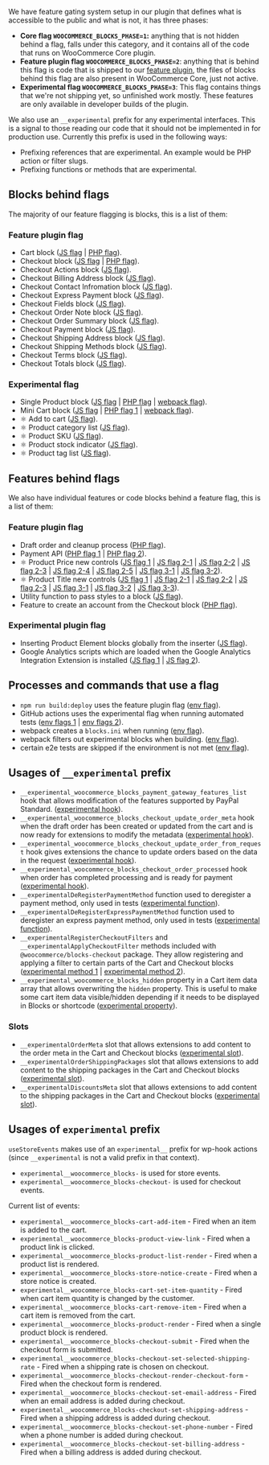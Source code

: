 We have feature gating system setup in our plugin that defines what is accessible to the public and what is not, it has three phases:

-   **Core flag `WOOCOMMERCE_BLOCKS_PHASE=1`:** anything that is not hidden behind a flag, falls under this category, and it contains all of the code that runs on WooCommerce Core plugin.
-   **Feature plugin flag `WOOCOMMERCE_BLOCKS_PHASE=2`**: anything that is behind this flag is code that is shipped to our [feature plugin](https://wordpress.org/plugins/woo-gutenberg-products-block/), the files of blocks behind this flag are also present in WooCommerce Core, just not active.
-   **Experimental flag `WOOCOMMERCE_BLOCKS_PHASE=3`**: This flag contains things that we're not shipping yet, so unfinished work mostly. These features are only available in developer builds of the plugin.

We also use an `__experimental` prefix for any experimental interfaces. This is a signal to those reading our code that it should not be implemented in for production use. Currently this prefix is used in the following ways:

-   Prefixing references that are experimental. An example would be PHP action or filter slugs.
-   Prefixing functions or methods that are experimental.

## Blocks behind flags

The majority of our feature flagging is blocks, this is a list of them:

### Feature plugin flag

-   Cart block ([JS flag](https://github.com/woocommerce/woocommerce-gutenberg-products-block/blob/f76c7e46ce63d88059d8ce8b05d9409b78988e5f/assets/js/blocks/cart-checkout/cart/index.js#L51) | [PHP flag](https://github.com/woocommerce/woocommerce-gutenberg-products-block/blob/4a1ee97eb97011458174e93e44a9b7ad2f10ca36/src/BlockTypesController.php#L177)).
-   Checkout block ([JS flag](https://github.com/woocommerce/woocommerce-gutenberg-products-block/blob/89b5d3032aa9d8b7368ba4edd3da222d076fbcaa/assets/js/blocks/cart-checkout/checkout/index.js#L86) | [PHP flag](https://github.com/woocommerce/woocommerce-gutenberg-products-block/blob/4a1ee97eb97011458174e93e44a9b7ad2f10ca36/src/BlockTypesController.php#L178)).
-   Checkout Actions block ([JS flag](https://github.com/woocommerce/woocommerce-gutenberg-products-block/blob/78e2de7a3ddfd3a554273fd6c2ff68478e9692ad/assets/js/blocks/cart-checkout/checkout-i2/inner-blocks/checkout-actions-block/index.tsx#14)).
-   Checkout Billing Address block ([JS flag](https://github.com/woocommerce/woocommerce-gutenberg-products-block/blob/78e2de7a3ddfd3a554273fd6c2ff68478e9692ad/assets/js/blocks/cart-checkout/checkout-i2/inner-blocks/checkout-billing-address-block/index.tsx#14)).
-   Checkout Contact Infromation block ([JS flag](https://github.com/woocommerce/woocommerce-gutenberg-products-block/blob/78e2de7a3ddfd3a554273fd6c2ff68478e9692ad/assets/js/blocks/cart-checkout/checkout-i2/inner-blocks/checkout-contact-information-block/index.tsx#14)).
-   Checkout Express Payment block ([JS flag](https://github.com/woocommerce/woocommerce-gutenberg-products-block/blob/1cf7823eab9ccc974312fb806af7d8b77da8969e/assets/js/blocks/cart-checkout/checkout-i2/inner-blocks/checkout-express-payment-block/index.tsx#12)).
-   Checkout Fields block ([JS flag](https://github.com/woocommerce/woocommerce-gutenberg-products-block/blob/78e2de7a3ddfd3a554273fd6c2ff68478e9692ad/assets/js/blocks/cart-checkout/checkout-i2/inner-blocks/checkout-fields-block/index.tsx#13)).
-   Checkout Order Note block ([JS flag](https://github.com/woocommerce/woocommerce-gutenberg-products-block/blob/1cf7823eab9ccc974312fb806af7d8b77da8969e/assets/js/blocks/cart-checkout/checkout-i2/inner-blocks/checkout-order-note-block/index.tsx#13)).
-   Checkout Order Summary block ([JS flag](https://github.com/woocommerce/woocommerce-gutenberg-products-block/blob/78e2de7a3ddfd3a554273fd6c2ff68478e9692ad/assets/js/blocks/cart-checkout/checkout-i2/inner-blocks/checkout-order-summary-block/index.tsx#14)).
-   Checkout Payment block ([JS flag](https://github.com/woocommerce/woocommerce-gutenberg-products-block/blob/78e2de7a3ddfd3a554273fd6c2ff68478e9692ad/assets/js/blocks/cart-checkout/checkout-i2/inner-blocks/checkout-payment-block/index.tsx#14)).
-   Checkout Shipping Address block ([JS flag](https://github.com/woocommerce/woocommerce-gutenberg-products-block/blob/78e2de7a3ddfd3a554273fd6c2ff68478e9692ad/assets/js/blocks/cart-checkout/checkout-i2/inner-blocks/checkout-shipping-address-block/index.tsx#14)).
-   Checkout Shipping Methods block ([JS flag](https://github.com/woocommerce/woocommerce-gutenberg-products-block/blob/78e2de7a3ddfd3a554273fd6c2ff68478e9692ad/assets/js/blocks/cart-checkout/checkout-i2/inner-blocks/checkout-shipping-methods-block/index.tsx#14)).
-   Checkout Terms block ([JS flag](https://github.com/woocommerce/woocommerce-gutenberg-products-block/blob/89b5d3032aa9d8b7368ba4edd3da222d076fbcaa/assets/js/blocks/cart-checkout/checkout-i2/inner-blocks/checkout-terms-block/index.tsx#13)).
-   Checkout Totals block ([JS flag](https://github.com/woocommerce/woocommerce-gutenberg-products-block/blob/78e2de7a3ddfd3a554273fd6c2ff68478e9692ad/assets/js/blocks/cart-checkout/checkout-i2/inner-blocks/checkout-totals-block/index.tsx#L13)).

### Experimental flag

-   Single Product block ([JS flag](https://github.com/woocommerce/woocommerce-gutenberg-products-block/blob/9b76ea7a1680e68cc20bfee01078e43ccfc996bd/assets/js/blocks/single-product/index.js#L43) | [PHP flag](https://github.com/woocommerce/woocommerce-gutenberg-products-block/blob/4a1ee97eb97011458174e93e44a9b7ad2f10ca36/src/BlockTypesController.php#L181) | [webpack flag](https://github.com/woocommerce/woocommerce-gutenberg-products-block/blob/341be1f56071fbd4b5ff975e8788d65a09512df2/bin/webpack-entries.js#L57-L59)).
-   Mini Cart block ([JS flag](https://github.com/woocommerce/woocommerce-gutenberg-products-block/blob/341be1f56071fbd4b5ff975e8788d65a09512df2/assets/js/blocks/cart-checkout/mini-cart/index.tsx#L50) | [PHP flag 1](https://github.com/woocommerce/woocommerce-gutenberg-products-block/blob/4a1ee97eb97011458174e93e44a9b7ad2f10ca36/src/BlockTypesController.php#L183) | [webpack flag](https://github.com/woocommerce/woocommerce-gutenberg-products-block/blob/341be1f56071fbd4b5ff975e8788d65a09512df2/bin/webpack-entries.js#L53-L56)).
-   ⚛️ Add to cart ([JS flag](https://github.com/woocommerce/woocommerce-gutenberg-products-block/blob/b3a9753d8b7dae18b36025d09fbff835b8365de0/assets/js/atomic/blocks/product-elements/add-to-cart/index.js#L29-L32)).
-   ⚛️ Product category list ([JS flag](https://github.com/woocommerce/woocommerce-gutenberg-products-block/blob/b3a9753d8b7dae18b36025d09fbff835b8365de0/assets/js/atomic/blocks/product-elements/category-list/index.js#L29-L32)).
-   ⚛️ Product SKU ([JS flag](https://github.com/woocommerce/woocommerce-gutenberg-products-block/blob/b3a9753d8b7dae18b36025d09fbff835b8365de0/assets/js/atomic/blocks/product-elements/sku/index.js#L29-L33)).
-   ⚛️ Product stock indicator ([JS flag](https://github.com/woocommerce/woocommerce-gutenberg-products-block/blob/b3a9753d8b7dae18b36025d09fbff835b8365de0/assets/js/atomic/blocks/product-elements/stock-indicator/index.js#L29-L33)).
-   ⚛️ Product tag list ([JS flag](https://github.com/woocommerce/woocommerce-gutenberg-products-block/blob/b3a9753d8b7dae18b36025d09fbff835b8365de0/assets/js/atomic/blocks/product-elements/tag-list/index.js#L29-L33)).

## Features behind flags

We also have individual features or code blocks behind a feature flag, this is a list of them:

### Feature plugin flag

-   Draft order and cleanup process ([PHP flag](https://github.com/woocommerce/woocommerce-gutenberg-products-block/blob/e167b2c99c68e8113b4e371fefdd6f9a356ed2e8/src/Domain/Services/DraftOrders.php#L42-L51)).
-   Payment API ([PHP flag 1](https://github.com/woocommerce/woocommerce-gutenberg-products-block/blob/07387889ec3a03769eb490821ee608d4e741e942/src/Domain/Bootstrap.php#L92-L94) | [PHP flag 2](https://github.com/woocommerce/woocommerce-gutenberg-products-block/blob/07387889ec3a03769eb490821ee608d4e741e942/src/Domain/Bootstrap.php#L245-L254)).
-   ⚛️ Product Price new controls ([JS flag 1](https://github.com/woocommerce/woocommerce-gutenberg-products-block/blob/b3a9753d8b7dae18b36025d09fbff835b8365de0/assets/js/atomic/blocks/product-elements/price/attributes.js#L13-L44) | [JS flag 2-1](https://github.com/woocommerce/woocommerce-gutenberg-products-block/blob/8d2f0ad8ade2c7217769b431f93de76d6cfacf6e/assets/js/atomic/blocks/product-elements/price/block.js#L116) | [JS flag 2-2](https://github.com/woocommerce/woocommerce-gutenberg-products-block/blob/8d2f0ad8ade2c7217769b431f93de76d6cfacf6e/assets/js/atomic/blocks/product-elements/price/block.js#L114) | [JS flag 2-3](https://github.com/woocommerce/woocommerce-gutenberg-products-block/blob/8d2f0ad8ade2c7217769b431f93de76d6cfacf6e/assets/js/atomic/blocks/product-elements/price/block.js#L91) | [JS flag 2-4](https://github.com/woocommerce/woocommerce-gutenberg-products-block/blob/8d2f0ad8ade2c7217769b431f93de76d6cfacf6e/assets/js/atomic/blocks/product-elements/price/block.js#L95) | [JS flag 2-5](https://github.com/woocommerce/woocommerce-gutenberg-products-block/blob/8d2f0ad8ade2c7217769b431f93de76d6cfacf6e/assets/js/atomic/blocks/product-elements/price/block.js#L106) | [JS flag 3-1](https://github.com/woocommerce/woocommerce-gutenberg-products-block/blob/b3a9753d8b7dae18b36025d09fbff835b8365de0/assets/js/atomic/blocks/product-elements/price/edit.js#L59-L108) | [JS flag 3-2](https://github.com/woocommerce/woocommerce-gutenberg-products-block/blob/b3a9753d8b7dae18b36025d09fbff835b8365de0/assets/js/atomic/blocks/product-elements/price/edit.js#L114-L131)).
-   ⚛️ Product Title new controls ([JS flag 1](https://github.com/woocommerce/woocommerce-gutenberg-products-block/blob/b3a9753d8b7dae18b36025d09fbff835b8365de0/assets/js/atomic/blocks/product-elements/title/attributes.js#L21-L40) | [JS flag 2-1](https://github.com/woocommerce/woocommerce-gutenberg-products-block/blob/b3a9753d8b7dae18b36025d09fbff835b8365de0/assets/js/atomic/blocks/product-elements/title/block.js#L70-L72) | [JS flag 2-2](https://github.com/woocommerce/woocommerce-gutenberg-products-block/blob/b3a9753d8b7dae18b36025d09fbff835b8365de0/assets/js/atomic/blocks/product-elements/title/block.js#L94-L95) | [JS flag 2-3](https://github.com/woocommerce/woocommerce-gutenberg-products-block/blob/b3a9753d8b7dae18b36025d09fbff835b8365de0/assets/js/atomic/blocks/product-elements/title/block.js#L104) | [JS flag 3-1](https://github.com/woocommerce/woocommerce-gutenberg-products-block/blob/b3a9753d8b7dae18b36025d09fbff835b8365de0/assets/js/atomic/blocks/product-elements/title/edit.js#L47-L54) | [JS flag 3-2](https://github.com/woocommerce/woocommerce-gutenberg-products-block/blob/b3a9753d8b7dae18b36025d09fbff835b8365de0/assets/js/atomic/blocks/product-elements/title/edit.js#L77-L107) | [JS flag 3-3](https://github.com/woocommerce/woocommerce-gutenberg-products-block/blob/b3a9753d8b7dae18b36025d09fbff835b8365de0/assets/js/atomic/blocks/product-elements/title/edit.js#L116-L129)).
-   Utility function to pass styles to a block ([JS flag](https://github.com/woocommerce/woocommerce-gutenberg-products-block/blob/9ebddbc5d21eb3cc67fedddbccbd86453313eb64/assets/js/atomic/utils/block-styling.js#L6-L12)).
-   Feature to create an account from the Checkout block ([PHP flag](https://github.com/woocommerce/woocommerce-gutenberg-products-block/blob/4cedb65367be0d1c4c1f9dd9c016e3b1325cf92e/src/Domain/Services/CreateAccount.php#L40)).

### Experimental plugin flag

-   Inserting Product Element blocks globally from the inserter ([JS flag](https://github.com/woocommerce/woocommerce-gutenberg-products-block/blob/b3a9753d8b7dae18b36025d09fbff835b8365de0/assets/js/atomic/blocks/product-elements/shared/config.js#L25-L27)).
-   Google Analytics scripts which are loaded when the Google Analytics Integration Extension is installed ([JS flag 1](https://github.com/woocommerce/woocommerce-gutenberg-products-block/blob/4cedb65367be0d1c4c1f9dd9c016e3b1325cf92e/src/Assets.php#L58) | [JS flag 2](https://github.com/woocommerce/woocommerce-gutenberg-products-block/blob/4cedb65367be0d1c4c1f9dd9c016e3b1325cf92e/src/Assets.php#L136)).

## Processes and commands that use a flag

-   `npm run build:deploy` uses the feature plugin flag ([env flag](https://github.com/woocommerce/woocommerce-gutenberg-products-block/blob/c0de18ec0a798c072420c67a689e4cc4d3ac77c9/package.json#L28)).
-   GitHub actions uses the experimental flag when running automated tests ([env flags 1](https://github.com/woocommerce/woocommerce-gutenberg-products-block/blob/4cedb65367be0d1c4c1f9dd9c016e3b1325cf92e/.github/workflows/php-js-e2e-tests.yml) | [env flags 2](https://github.com/woocommerce/woocommerce-gutenberg-products-block/blob/4cedb65367be0d1c4c1f9dd9c016e3b1325cf92e/.github/workflows/unit-tests.yml)).
-   webpack creates a `blocks.ini` when running ([env flag](https://github.com/woocommerce/woocommerce-gutenberg-products-block/blob/b3a9753d8b7dae18b36025d09fbff835b8365de0/bin/webpack-configs.js#L95-L102)).
-   webpack filters out experimental blocks when building. ([env flag](https://github.com/woocommerce/woocommerce-gutenberg-products-block/blob/b3a9753d8b7dae18b36025d09fbff835b8365de0/bin/webpack-entries.js#L61-L66)).
-   certain e2e tests are skipped if the environment is not met ([env flag](https://github.com/woocommerce/woocommerce-gutenberg-products-block/blob/50e7411aee51afb3fbfa8561e297085ee44e40c0/tests/e2e-tests/specs/backend/cart.test.js#L18)).

## Usages of `__experimental` prefix

-   `__experimental_woocommerce_blocks_payment_gateway_features_list` hook that allows modification of the features supported by PayPal Standard. ([experimental hook](https://github.com/woocommerce/woocommerce-gutenberg-products-block/blob/4cedb65367be0d1c4c1f9dd9c016e3b1325cf92e/src/Payments/Integrations/PayPal.php#L86)).
-   `__experimental_woocommerce_blocks_checkout_update_order_meta` hook when the draft order has been created or updated from the cart and is now ready for extensions to modify the metadata ([experimental hook](https://github.com/woocommerce/woocommerce-gutenberg-products-block/pull/3686/files#diff-af2c90fa556cc086b780c8fad99b68373d87fd6007e6e2ff1b4c68ebe9ccb551R377-R393)).
-   `__experimental_woocommerce_blocks_checkout_update_order_from_request` hook gives extensions the chance to update orders based on the data in the request ([experimental hook](https://github.com/woocommerce/woocommerce-gutenberg-products-block/blob/d469a45d572f2c52d7917707c492dfb905ddfac0/src/StoreApi/Routes/Checkout.php#L466-L477)).
-   `__experimental_woocommerce_blocks_checkout_order_processed` hook when order has completed processing and is ready for payment ([experimental hook](https://github.com/woocommerce/woocommerce-gutenberg-products-block/blob/accd1bbf402e043b9fc322f118ab614ba7437c92/src/StoreApi/Routes/Checkout.php#L237)).
-   `__experimentalDeRegisterPaymentMethod` function used to deregister a payment method, only used in tests ([experimental function](https://github.com/woocommerce/woocommerce-gutenberg-products-block/blob/b07883b8b76feeb439d655b255507b24fc59e091/assets/js/blocks-registry/payment-methods/registry.ts#L114)).
-   `__experimentalDeRegisterExpressPaymentMethod` function used to deregister an express payment method, only used in tests ([experimental function](https://github.com/woocommerce/woocommerce-gutenberg-products-block/blob/b07883b8b76feeb439d655b255507b24fc59e091/assets/js/blocks-registry/payment-methods/registry.ts#L120)).
-   `__experimentalRegisterCheckoutFilters` and `__experimentalApplyCheckoutFilter` methods included with `@woocommerce/blocks-checkout` package. They allow registering and applying a filter to certain parts of the Cart and Checkout blocks ([experimental method 1](https://github.com/woocommerce/woocommerce-gutenberg-products-block/blob/3e59ec9842464f783f6e087947e717fa0b0a7b1b/packages/checkout/registry/index.js#L2) | [experimental method 2](https://github.com/woocommerce/woocommerce-gutenberg-products-block/blob/3e59ec9842464f783f6e087947e717fa0b0a7b1b/packages/checkout/registry/index.js#L17)).
-   `__experimental_woocommerce_blocks_hidden` property in a Cart item data array that allows overwriting the `hidden` property. This is useful to make some cart item data visible/hidden depending if it needs to be displayed in Blocks or shortcode ([experimental property](https://github.com/woocommerce/woocommerce-gutenberg-products-block/blob/9c4288b0ee46960bdc2bf8ef351d05ac23073b0c/src/StoreApi/Schemas/CartItemSchema.php#L439-L441)).

### Slots

-   `__experimentalOrderMeta` slot that allows extensions to add content to the order meta in the Cart and Checkout blocks ([experimental slot](https://github.com/woocommerce/woocommerce-gutenberg-products-block/blob/4cedb65367be0d1c4c1f9dd9c016e3b1325cf92e/packages/checkout/order-meta/index.js#L12)).
-   `__experimentalOrderShippingPackages` slot that allows extensions to add content to the shipping packages in the Cart and Checkout blocks ([experimental slot](https://github.com/woocommerce/woocommerce-gutenberg-products-block/blob/4cedb65367be0d1c4c1f9dd9c016e3b1325cf92e/packages/checkout/order-shipping-packages/index.js#L12)).
-   `__experimentalDiscountsMeta` slot that allows extensions to add content to the shipping packages in the Cart and Checkout blocks ([experimental slot](https://github.com/woocommerce/woocommerce-gutenberg-products-block/blob/b6a9cc6342696f47cc08686522bdaca7989a6bc7/packages/checkout/discounts-meta/index.js)).

## Usages of `experimental` prefix

`useStoreEvents` makes use of an `experimental__` prefix for wp-hook actions (since `__experimental` is not a valid prefix in that context).

-   `experimental__woocommerce_blocks-` is used for store events.
-   `experimental__woocommerce_blocks-checkout-` is used for checkout events.

Current list of events:

-   `experimental__woocommerce_blocks-cart-add-item` - Fired when an item is added to the cart.
-   `experimental__woocommerce_blocks-product-view-link` - Fired when a product link is clicked.
-   `experimental__woocommerce_blocks-product-list-render` - Fired when a product list is rendered.
-   `experimental__woocommerce_blocks-store-notice-create` - Fired when a store notice is created.
-   `experimental__woocommerce_blocks-cart-set-item-quantity` - Fired when cart item quantity is changed by the customer.
-   `experimental__woocommerce_blocks-cart-remove-item` - Fired when a cart item is removed from the cart.
-   `experimental__woocommerce_blocks-product-render` - Fired when a single product block is rendered.
-   `experimental__woocommerce_blocks-checkout-submit` - Fired when the checkout form is submitted.
-   `experimental__woocommerce_blocks-checkout-set-selected-shipping-rate` - Fired when a shipping rate is chosen on checkout.
-   `experimental__woocommerce_blocks-checkout-render-checkout-form` - Fired when the checkout form is rendered.
-   `experimental__woocommerce_blocks-checkout-set-email-address` - Fired when an email address is added during checkout.
-   `experimental__woocommerce_blocks-checkout-set-shipping-address` - Fired when a shipping address is added during checkout.
-   `experimental__woocommerce_blocks-checkout-set-phone-number` - Fired when a phone number is added during checkout.
-   `experimental__woocommerce_blocks-checkout-set-billing-address` - Fired when a billing address is added during checkout.
